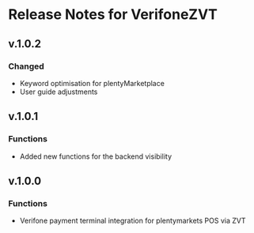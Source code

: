 # Release Notes for VerifoneZVT

## v.1.0.2

### Changed

- Keyword optimisation for plentyMarketplace
- User guide adjustments

## v.1.0.1

### Functions

- Added new functions for the backend visibility

## v.1.0.0

### Functions

- Verifone payment terminal integration for plentymarkets POS via ZVT
